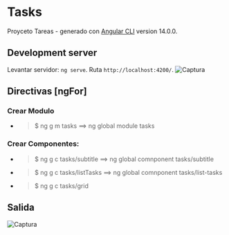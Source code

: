# Tasks

Proyceto Tareas - generado con [Angular CLI](https://github.com/angular/angular-cli) version 14.0.0.

## Development server
Levantar servidor: `ng serve`. Ruta `http://localhost:4200/`.
![Captura](https://user-images.githubusercontent.com/7141537/172685735-62cf67d7-9ad7-434a-9aab-1d835967b9f1.PNG)

## Directivas [ngFor]
### Crear Modulo
* > $ ng g m tasks ==> ng global module tasks
### Crear Componentes:
* > $ ng g c tasks/subtitle ==> ng global comnponent tasks/subtitle
* > $ ng g c tasks/listTasks ==> ng global comnponent tasks/list-tasks
* > $ ng g c tasks/grid

## Salida
![Captura](https://user-images.githubusercontent.com/7141537/172695118-24cf0815-e9af-4778-af06-11b9e536fb43.PNG)
